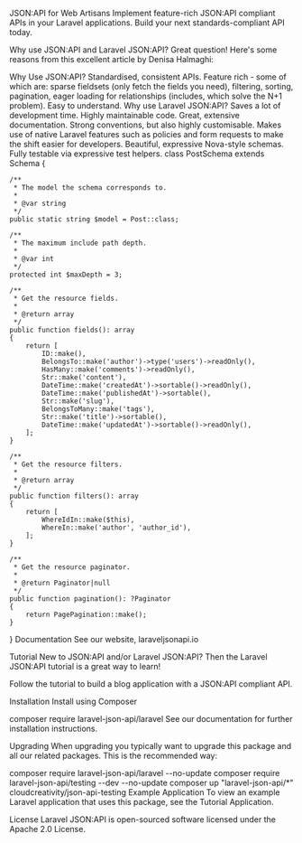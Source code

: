 JSON:API for Web Artisans
Implement feature-rich JSON:API compliant APIs in your Laravel applications. Build your next standards-compliant API today.

Why use JSON:API and Laravel JSON:API?
Great question! Here's some reasons from this excellent article by Denisa Halmaghi:

Why Use JSON:API?
Standardised, consistent APIs.
Feature rich - some of which are: sparse fieldsets (only fetch the fields you need), filtering, sorting, pagination, eager loading for relationships (includes, which solve the N+1 problem).
Easy to understand.
Why use Laravel JSON:API?
Saves a lot of development time.
Highly maintainable code.
Great, extensive documentation.
Strong conventions, but also highly customisable.
Makes use of native Laravel features such as policies and form requests to make the shift easier for developers.
Beautiful, expressive Nova-style schemas.
Fully testable via expressive test helpers.
class PostSchema extends Schema
{

    /**
     * The model the schema corresponds to.
     *
     * @var string
     */
    public static string $model = Post::class;

    /**
     * The maximum include path depth.
     *
     * @var int
     */
    protected int $maxDepth = 3;

    /**
     * Get the resource fields.
     *
     * @return array
     */
    public function fields(): array
    {
        return [
            ID::make(),
            BelongsTo::make('author')->type('users')->readOnly(),
            HasMany::make('comments')->readOnly(),
            Str::make('content'),
            DateTime::make('createdAt')->sortable()->readOnly(),
            DateTime::make('publishedAt')->sortable(),
            Str::make('slug'),
            BelongsToMany::make('tags'),
            Str::make('title')->sortable(),
            DateTime::make('updatedAt')->sortable()->readOnly(),
        ];
    }

    /**
     * Get the resource filters.
     *
     * @return array
     */
    public function filters(): array
    {
        return [
            WhereIdIn::make($this),
            WhereIn::make('author', 'author_id'),
        ];
    }

    /**
     * Get the resource paginator.
     *
     * @return Paginator|null
     */
    public function pagination(): ?Paginator
    {
        return PagePagination::make();
    }
}
Documentation
See our website, laraveljsonapi.io

Tutorial
New to JSON:API and/or Laravel JSON:API? Then the Laravel JSON:API tutorial is a great way to learn!

Follow the tutorial to build a blog application with a JSON:API compliant API.

Installation
Install using Composer

composer require laravel-json-api/laravel
See our documentation for further installation instructions.

Upgrading
When upgrading you typically want to upgrade this package and all our related packages. This is the recommended way:

composer require laravel-json-api/laravel --no-update
composer require laravel-json-api/testing --dev --no-update
composer up "laravel-json-api/*" cloudcreativity/json-api-testing
Example Application
To view an example Laravel application that uses this package, see the Tutorial Application.

License
Laravel JSON:API is open-sourced software licensed under the Apache 2.0 License.
